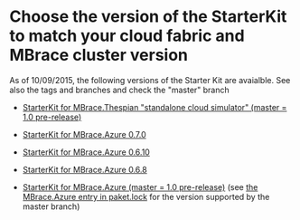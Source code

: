 

# Choose the version of the StarterKit to match your cloud fabric and MBrace cluster version

As of 10/09/2015, the following versions of the Starter Kit are avaialble.   See also the tags and branches and check the "master" branch

* [StarterKit for MBrace.Thespian "standalone cloud simulator" (master = 1.0 pre-release)](https://github.com/mbraceproject/MBrace.StarterKit/archive/master.zip)

* [StarterKit for MBrace.Azure 0.7.0](https://github.com/mbraceproject/MBrace.StarterKit/archive/brisk-0.7.0.zip)

* [StarterKit for MBrace.Azure 0.6.10](https://github.com/mbraceproject/MBrace.StarterKit/archive/brisk-0.6.10.zip)
   
* [StarterKit for MBrace.Azure 0.6.8](https://github.com/mbraceproject/MBrace.StarterKit/archive/brisk-0.6.8.zip)

* [StarterKit for MBrace.Azure (master = 1.0 pre-release)](https://github.com/mbraceproject/MBrace.StarterKit/archive/master.zip) (see [the MBrace.Azure entry in paket.lock](https://github.com/mbraceproject/MBrace.StarterKit/blob/master/paket.lock#L23)
  for the version supported by the master branch)

